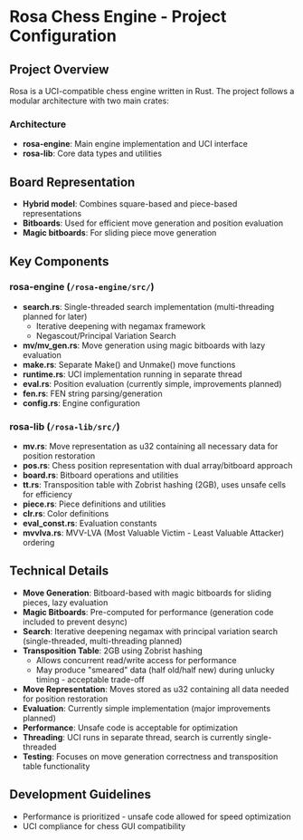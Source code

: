 # Rosa Chess Engine - Project Configuration

## Project Overview
Rosa is a UCI-compatible chess engine written in Rust. The project follows a modular architecture with two main crates:

### Architecture
- **rosa-engine**: Main engine implementation and UCI interface
- **rosa-lib**: Core data types and utilities

## Board Representation
- **Hybrid model**: Combines square-based and piece-based representations
- **Bitboards**: Used for efficient move generation and position evaluation
- **Magic bitboards**: For sliding piece move generation

## Key Components

### rosa-engine (`/rosa-engine/src/`)
- **search.rs**: Single-threaded search implementation (multi-threading planned for later)
  - Iterative deepening with negamax framework
  - Negascout/Principal Variation Search
- **mv/mv_gen.rs**: Move generation using magic bitboards with lazy evaluation
- **make.rs**: Separate Make() and Unmake() move functions
- **runtime.rs**: UCI implementation running in separate thread
- **eval.rs**: Position evaluation (currently simple, improvements planned)
- **fen.rs**: FEN string parsing/generation
- **config.rs**: Engine configuration

### rosa-lib (`/rosa-lib/src/`)
- **mv.rs**: Move representation as u32 containing all necessary data for position restoration
- **pos.rs**: Chess position representation with dual array/bitboard approach
- **board.rs**: Bitboard operations and utilities
- **tt.rs**: Transposition table with Zobrist hashing (2GB), uses unsafe cells for efficiency
- **piece.rs**: Piece definitions and utilities
- **clr.rs**: Color definitions
- **eval_const.rs**: Evaluation constants
- **mvvlva.rs**: MVV-LVA (Most Valuable Victim - Least Valuable Attacker) ordering

## Technical Details
- **Move Generation**: Bitboard-based with magic bitboards for sliding pieces, lazy evaluation
- **Magic Bitboards**: Pre-computed for performance (generation code included to prevent desync)
- **Search**: Iterative deepening negamax with principal variation search (single-threaded, multi-threading planned)
- **Transposition Table**: 2GB using Zobrist hashing
  - Allows concurrent read/write access for performance
  - May produce "smeared" data (half old/half new) during unlucky timing - acceptable trade-off
- **Move Representation**: Moves stored as u32 containing all data needed for position restoration
- **Evaluation**: Currently simple implementation (major improvements planned)
- **Performance**: Unsafe code is acceptable for optimization
- **Threading**: UCI runs in separate thread, search is currently single-threaded
- **Testing**: Focuses on move generation correctness and transposition table functionality

## Development Guidelines
- Performance is prioritized - unsafe code allowed for speed optimization
- UCI compliance for chess GUI compatibility
